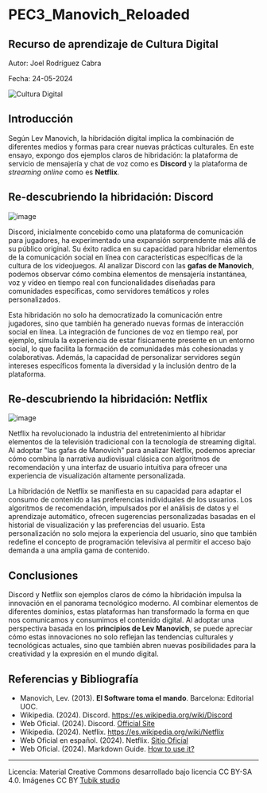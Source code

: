 # PEC3_Manovich_Reloaded
## Recurso de aprendizaje de Cultura Digital 


Autor: Joel Rodríguez Cabra


Fecha: 24-05-2024

![Cultura Digital](https://miro.medium.com/max/1400/0*9PyyNvrO2PcD3KuU.png)

## Introducción

Según Lev Manovich, la hibridación digital implica la combinación de diferentes medios y formas para crear nuevas prácticas culturales. En este ensayo, expongo dos ejemplos claros de hibridación: la plataforma de servicio de mensajería y chat de voz como es **Discord** y la plataforma de _streaming online_ como es **Netflix**.



## Re-descubriendo la hibridación: Discord

![image](https://github.com/joelrc-26/PEC3_Manovich_Reloaded/assets/170022436/503d014e-72aa-4a2a-8d39-29b3eaa56f8f)


Discord, inicialmente concebido como una plataforma de comunicación para jugadores, ha experimentado una expansión sorprendente más allá de su público original. Su éxito radica en su capacidad para hibridar elementos de la comunicación social en línea con características específicas de la cultura de los videojuegos. Al analizar Discord con las **gafas de Manovich**, podemos observar cómo combina elementos de mensajería instantánea, voz y vídeo en tiempo real con funcionalidades diseñadas para comunidades específicas, como servidores temáticos y roles personalizados.

Esta hibridación no solo ha democratizado la comunicación entre jugadores, sino que también ha generado nuevas formas de interacción social en línea. La integración de funciones de voz en tiempo real, por ejemplo, simula la experiencia de estar físicamente presente en un entorno social, lo que facilita la formación de comunidades más cohesionadas y colaborativas. Además, la capacidad de personalizar servidores según intereses específicos fomenta la diversidad y la inclusión dentro de la plataforma.



## Re-descubriendo la hibridación: Netflix

![image](https://github.com/joelrc-26/PEC3_Manovich_Reloaded/assets/170022436/a3d119e6-3361-497e-a7f3-b517bc3d403e)


Netflix ha revolucionado la industria del entretenimiento al hibridar elementos de la televisión tradicional con la tecnología de streaming digital. Al adoptar "las gafas de Manovich" para analizar Netflix, podemos apreciar cómo combina la narrativa audiovisual clásica con algoritmos de recomendación y una interfaz de usuario intuitiva para ofrecer una experiencia de visualización altamente personalizada.

La hibridación de Netflix se manifiesta en su capacidad para adaptar el consumo de contenido a las preferencias individuales de los usuarios. Los algoritmos de recomendación, impulsados por el análisis de datos y el aprendizaje automático, ofrecen sugerencias personalizadas basadas en el historial de visualización y las preferencias del usuario. Esta personalización no solo mejora la experiencia del usuario, sino que también redefine el concepto de programación televisiva al permitir el acceso bajo demanda a una amplia gama de contenido.



## Conclusiones

Discord y Netflix son ejemplos claros de cómo la hibridación impulsa la innovación en el panorama tecnológico moderno. Al combinar elementos de diferentes dominios, estas plataformas han transformado la forma en que nos comunicamos y consumimos el contenido digital. Al adoptar una perspectiva basada en los **principios de Lev Manovich**, se puede apreciar cómo estas innovaciones no solo reflejan las tendencias culturales y tecnológicas actuales, sino que también abren nuevas posibilidades para la creatividad y la expresión en el mundo digital.


## Referencias y Bibliografía
* Manovich, Lev. (2013). **El Software toma el mando**. Barcelona: Editorial UOC.
* Wikipedia. (2024). Discord. https://es.wikipedia.org/wiki/Discord
* Web Oficial. (2024). Discord. [Official Site](https://discord.com/)
* Wikipedia. (2024). Netflix. https://es.wikipedia.org/wiki/Netflix
* Web Oficial en español. (2024). Netflix. [Sitio Oficial](https://www.netflix.com/es/)
* Web Oficial. (2024). Markdown Guide. [How to use it?](https://www.markdownguide.org/)


----

Licencia: Material Creative Commons desarrollado bajo licencia CC BY-SA 4.0. Imágenes CC BY [Tubik studio](https://blog.tubikstudio.com/how-to-create-original-flat-illustrations-designers-tips/)
